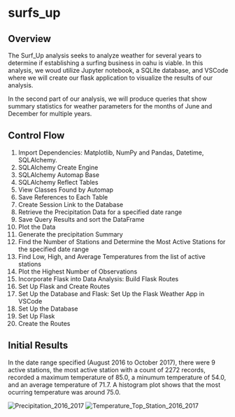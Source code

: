 # surfs_up
## Overview
The Surf_Up analysis seeks to analyze weather for several years to determine if establishing a surfing business in oahu is viable. In this analysis, we woud utilize Jupyter notebook, a SQLite database, and VSCode where we will create our flask application to visualize the results of our analysis.

In the second part of our analysis, we will produce queries that show summary statistics for weather parameters for the months of June and December for multiple years.

## Control Flow
1. Import Dependencies: Matplotlib, NumPy and Pandas, Datetime, SQLAlchemy.
2. SQLAlchemy Create Engine
3. SQLAlchemy Automap Base
4. SQLAlchemy Reflect Tables
5. View Classes Found by Automap
6. Save References to Each Table
7. Create Session Link to the Database
8. Retrieve the Precipitation Data for a specified date range
9. Save Query Results and sort the DataFrame
10. Plot the Data
11. Generate the precipitation Summary
12. Find the Number of Stations and Determine the Most Active Stations for the specified date range
13. Find Low, High, and Average Temperatures from the list of active stations
14. Plot the Highest Number of Observations
15. Incorporate Flask into Data Analysis: Build Flask Routes
16. Set Up Flask and Create Routes
17. Set Up the Database and Flask: Set Up the Flask Weather App in VSCode
18. Set Up the Database
19. Set Up Flask
20. Create the Routes

## Initial Results
In the date range specified (August 2016 to October 2017), there were 9 active stations, the most active station with a count of 2272 records, recorded a maximum temperature of 85.0, a minumum temperature of 54.0, and an average temperature of 71.7. A histogram plot shows that the most ocurring temperature was around 75.0. 


![Precipitation_2016_2017](https://user-images.githubusercontent.com/67847583/122619578-5fec0400-d056-11eb-9f26-55effee23cfd.png)
![Temperature_Top_Station_2016_2017](https://user-images.githubusercontent.com/67847583/122619380-f2d86e80-d055-11eb-9b48-7bedb6fd199d.png)







